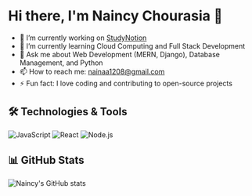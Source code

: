 # Hi there, I'm Naincy Chourasia 👋

- 🔭 I’m currently working on [StudyNotion](https://github.com/Naina0812/StudyNotion)
- 🌱 I’m currently learning Cloud Computing and Full Stack Development
- 💬 Ask me about Web Development (MERN, Django), Database Management, and Python
- 📫 How to reach me: [nainaa1208@gmail.com](mailto:nainaa1208@gmail.com)
- ⚡ Fun fact: I love coding and contributing to open-source projects

## 🛠️ Technologies & Tools
![JavaScript](https://img.shields.io/badge/-JavaScript-black?style=flat-square&logo=javascript)
![React](https://img.shields.io/badge/-React-black?style=flat-square&logo=react)
![Node.js](https://img.shields.io/badge/-Node.js-black?style=flat-square&logo=node.js)

## 📊 GitHub Stats
![Naincy's GitHub stats](https://github-readme-stats.vercel.app/api?username=Naina0812&show_icons=true&theme=radical)

